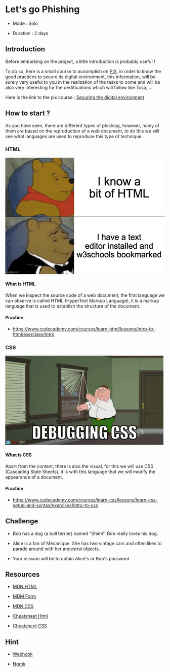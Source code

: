 # Let's go Phishing

  

- Mode : Solo

- Duration : 2 days

  

## Introduction

  

Before embarking on the project, a little introduction is probably useful !

  

To do so, here is a small course to acoomplish on [PIX](https://pix.org/fr/), in order to know the good practices to secure its digital environment, this information, will be surely very useful to you in the realization of the tasks to come and will be also very interesting for the certifications which will follow like Tosa, ...

  

Here is the link to the pix course : [Securing the digital environment](https://app.pix.org/competences/rec6rHqas39zvLZep/details)

  

## How to start ?

  

As you have seen, there are different types of phishing, however, many of them are based on the reproduction of a web document, to do this we will see what languages are used to reproduce this type of technique.

  

### HTML

  

![html](./assets/html.jpg)

  

#### What is HTML

  

When we inspect the source code of a web document, the first language we can observe is called HTML (HyperText Markup Language), it is a markup language that is used to establish the structure of the document.

  

#### Practice

  

- https://www.codecademy.com/courses/learn-html/lessons/intro-to-html/exercises/intro

  

### CSS

  

![css](./assets/css.gif)

  

#### What is CSS

  

Apart from the content, there is also the visual, for this we will use CSS (Cascading Style Sheets), it is with this language that we will modify the appearance of a document.

  

#### Practice

  

- https://www.codecademy.com/courses/learn-css/lessons/learn-css-setup-and-syntax/exercises/intro-to-css

  

## Challenge

  

- Bob has a dog (a bull terrier) named "Shimi". Bob really loves his dog.

- Alice is a fan of Mécanique. She has two vintage cars and often likes to parade around with her ancestral objects.

- Your mission will be to obtain Alice's or Bob's password

  

## Resources

  

- [MDN HTML](https://developer.mozilla.org/en-US/docs/Learn/HTML)

- [MDM Form](https://developer.mozilla.org/en-US/docs/Web/HTML/Element/form)

- [MDN CSS](https://developer.mozilla.org/en-US/docs/Learn/CSS)

- [Cheatsheet Html](https://learnxinyminutes.com/docs/html/)

- [Cheatsheet CSS](https://learnxinyminutes.com/docs/css/)

  

## Hint

- [Webhook](https://webhook.site/)

- [Ngrok](https://ngrok.com/)
